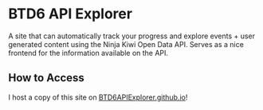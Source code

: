# BTD6 API Explorer

A site that can automatically track your progress and explore events + user generated content using the Ninja Kiwi Open Data API. Serves as a nice frontend for the information available on the API.

## How to Access

I host a copy of this site on [BTD6APIExplorer.github.io](https://btd6apiexplorer.github.io)!
